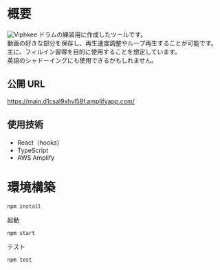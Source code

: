 # 概要

![Viphkee](https://user-images.githubusercontent.com/24975537/110237709-bc805300-7f80-11eb-9c7e-be8ca4777ce4.png)
ドラムの練習用に作成したツールです。  
動画の好きな部分を保存し、再生速度調整やループ再生することが可能です。  
主に、フィルイン習得を目的に使用することを想定しています。  
英語のシャドーイングにも使用できるかもしれません。

## 公開 URL

https://main.d1csal9xhvl58f.amplifyapp.com/

## 使用技術

- React（hooks）
- TypeScript
- AWS Amplify

# 環境構築

```
npm install
```

起動

```
npm start
```

テスト

```
npm test
```
